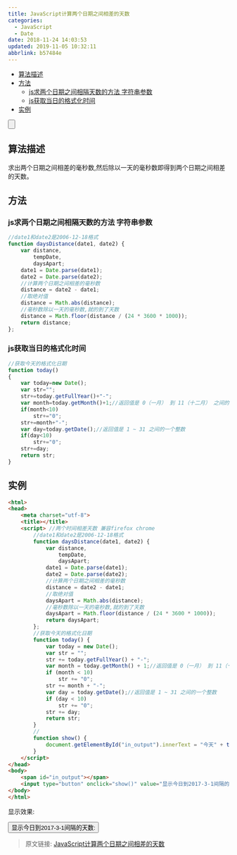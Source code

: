 ```yaml
---
title: JavaScript计算两个日期之间相差的天数
categories: 
  - JavaScript
  - Date
date: 2018-11-24 14:03:53
updated: 2019-11-05 10:32:11
abbrlink: b57484e
---
```

- [算法描述](/blog/b57484e/#算法描述)
- [方法](/blog/b57484e/#方法)
    - [js求两个日期之间相隔天数的方法 字符串参数](/blog/b57484e/#js求两个日期之间相隔天数的方法-字符串参数)
    - [js获取当日的格式化时间](/blog/b57484e/#js获取当日的格式化时间)
- [实例](/blog/b57484e/#实例)

<!--more-->
<script src="https://cdn.bootcss.com/jquery/3.4.0/jquery.slim.min.js"></script>
<script>$(document).ready(function () {$(".post-body > ul:nth-child(1)").hide();});</script>

<!--end-->
<input type="button" onclick="open_closeTOC()" id="showcloseButton">
<script>
    function open_closeTOC() {var id = document.querySelector(".post-body > ul"); if (id.style.display == "block") {id.style.display = "none";document.getElementById("showcloseButton").value= "展开目录";}else if (id.style.display == "none") {id.style.display = "block";document.getElementById("showcloseButton").value="折叠目录";}}(function () {document.querySelector(".post-body > ul").style.display = "none";document.getElementById("showcloseButton").value="展开目录";})();
</script>

## 算法描述 ##
求出两个日期之间相差的毫秒数,然后除以一天的毫秒数即得到两个日期之间相差的天数。
## 方法 ##
### js求两个日期之间相隔天数的方法 字符串参数 ###
```javascript
//date1和date2是2006-12-18格式 
function daysDistance(date1, date2) {     
    var distance,
        tempDate,
        daysApart;
    date1 = Date.parse(date1);
    date2 = Date.parse(date2);
    //计算两个日期之间相差的毫秒数
    distance = date2 - date1;
    //取绝对值
    distance = Math.abs(distance);
    //毫秒数除以一天的毫秒数,就的到了天数
    distance = Math.floor(distance / (24 * 3600 * 1000));
    return distance;
};
```
### js获取当日的格式化时间 ###
```javascript
//获取今天的格式化日期
function today()
{
    var today=new Date();
    var str="";
    str+=today.getFullYear()+"-";
    var month=today.getMonth()+1;//返回值是 0（一月） 到 11（十二月） 之间的一个整数。
    if(month<10)
        str+="0";
    str+=month+"-";
    var day=today.getDate();//返回值是 1 ~ 31 之间的一个整数
    if(day<10)
        str+="0";
    str+=day;
    return str;
}
```
## 实例 ##
```html
<html>
<head>
    <meta charset="utf-8">
    <title></title>
    <script> //两个时间相差天数 兼容firefox chrome
        //date1和date2是2006-12-18格式 
        function daysDistance(date1, date2) {
            var distance,
                tempDate,
                daysApart;
            date1 = Date.parse(date1);
            date2 = Date.parse(date2);
            //计算两个日期之间相差的毫秒数
            distance = date2 - date1;
            //取绝对值
            daysApart = Math.abs(distance);
            //毫秒数除以一天的毫秒数,就的到了天数
            daysApart = Math.floor(distance / (24 * 3600 * 1000));
            return daysApart;
        };
        //获取今天的格式化日期
        function today() {
            var today = new Date();
            var str = "";
            str += today.getFullYear() + "-";
            var month = today.getMonth() + 1;//返回值是 0（一月） 到 11（十二月） 之间的一个整数。
            if (month < 10)
                str += "0";
            str += month + "-";
            var day = today.getDate();//返回值是 1 ~ 31 之间的一个整数
            if (day < 10)
                str += "0";
            str += day;
            return str;
        }
        //
        function show() {
            document.getElementById("in_output").innerText = "今天" + today() + "到2017-3-1共计:" + daysDistance("2017-3-1", today()) + "天";
        }
    </script>
</head>
<body>
    <span id="in_output"></span>
    <input type="button" onclick="show()" value="显示今日到2017-3-1间隔的天数">
</body>
</html>
```
显示效果:

<input type="button" onclick="show()" value="显示今日到2017-3-1间隔的天数:"><span id="in_output"></span>
<script>
        //date1和date2是2006-12-18格式 
        function daysDistance(date1, date2) {
            var distance,
                tempDate,
                daysApart;
            date1 = Date.parse(date1);
            date2 = Date.parse(date2);
            //计算两个日期之间相差的毫秒数
            distance = date2 - date1;
            //取绝对值
            daysApart = Math.abs(distance);
            //毫秒数除以一天的毫秒数,就的到了天数
            daysApart = Math.floor(distance / (24 * 3600 * 1000));
            return daysApart;
        };

        //获取今天的格式化日期
        function today() {
            var today = new Date();
            var str = "";
            str += today.getFullYear() + "-";
            var month = today.getMonth() + 1;//返回值是 0（一月） 到 11（十二月） 之间的一个整数。
            if (month < 10)
                str += "0";
            str += month + "-";
            var day = today.getDate();//返回值是 1 ~ 31 之间的一个整数
            if (day < 10)
                str += "0";
            str += day;
            return str;
        }
        //
        function show() {
            document.getElementById("in_output").innerText = "今天" + today() + "到2017-3-1共计:" + daysDistance("2017-3-1", today()) + "天";
        }
    </script>

>原文链接: [JavaScript计算两个日期之间相差的天数](https://lanlan2017.github.io/blog/b57484e/)
